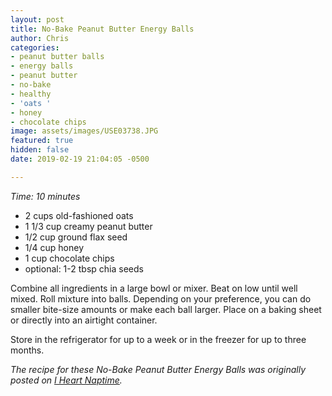 ```yaml
---
layout: post
title: No-Bake Peanut Butter Energy Balls
author: Chris
categories:
- peanut butter balls
- energy balls
- peanut butter
- no-bake
- healthy
- 'oats '
- honey
- chocolate chips
image: assets/images/USE03738.JPG
featured: true
hidden: false
date: 2019-02-19 21:04:05 -0500

---
```

_Time: 10 minutes_

* 2 cups old-fashioned oats
* 1 1/3 cup creamy peanut butter
* 1/2 cup ground flax seed 
* 1/4 cup honey 
* 1 cup chocolate chips
* optional: 1-2 tbsp chia seeds

Combine all ingredients in a large bowl or mixer. Beat on low until well mixed. Roll mixture into balls. Depending on your preference, you can do smaller bite-size amounts or make each ball larger. Place on a baking sheet or directly into an airtight container.

Store in the refrigerator for up to a week or in the freezer for up to three months.

_The recipe for these No-Bake Peanut Butter Energy Balls was originally posted on_ [_I Heart Naptime_](https://www.iheartnaptime.net/energy-balls/)_._ 